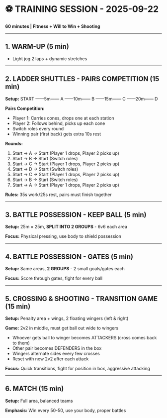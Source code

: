 # ⚽ TRAINING SESSION - 2025-09-22

**60 minutes | Fitness + Will to Win + Shooting**

---

## 1. WARM-UP (5 min)
- Light jog 2 laps + dynamic stretches

---

## 2. LADDER SHUTTLES - PAIRS COMPETITION (15 min)

**Setup:** START ——5m—— A ——10m—— B ——15m—— C ——20m—— D

**Pairs Competition:**
- Player 1: Carries cones, drops one at each station
- Player 2: Follows behind, picks up each cone
- Switch roles every round
- Winning pair (first back) gets extra 10s rest

**Rounds:**
1. Start → A → Start (Player 1 drops, Player 2 picks up)
2. Start → B → Start (Switch roles) 
3. Start → C → Start (Player 1 drops, Player 2 picks up)
4. Start → D → Start (Switch roles)
5. Start → C → Start (Player 1 drops, Player 2 picks up)
6. Start → B → Start (Switch roles)
7. Start → A → Start (Player 1 drops, Player 2 picks up)

**Rules:** 35s work/25s rest, pairs must finish together

---

## 3. BATTLE POSSESSION - KEEP BALL (5 min)

**Setup:** 25m × 25m, **SPLIT INTO 2 GROUPS** - 6v6 each area

**Focus:** Physical pressing, use body to shield possession

---

## 4. BATTLE POSSESSION - GATES (5 min)

**Setup:** Same areas, **2 GROUPS** - 2 small goals/gates each

**Focus:** Score through gates, fight for every ball

---

## 5. CROSSING & SHOOTING - TRANSITION GAME (15 min)

**Setup:** Penalty area + wings, 2 floating wingers (left & right)

**Game:** 2v2 in middle, must get ball out wide to wingers
- Whoever gets ball to winger becomes ATTACKERS (cross comes back to them)
- Other pair becomes DEFENDERS in the box
- Wingers alternate sides every few crosses
- Reset with new 2v2 after each attack

**Focus:** Quick transitions, fight for position in box, aggressive attacking

---

## 6. MATCH (15 min)

**Setup:** Full area, balanced teams

**Emphasis:** Win every 50-50, use your body, proper battles